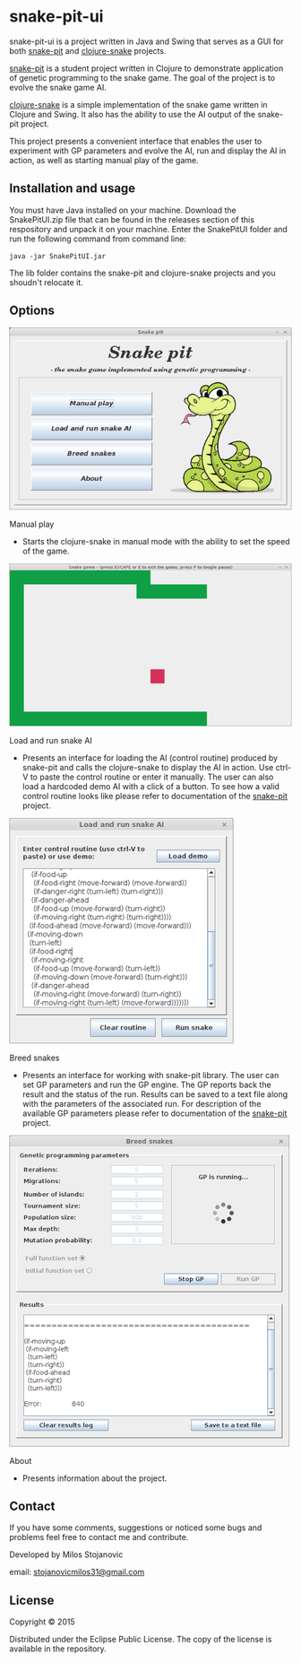 # snake-pit-ui

snake-pit-ui is a project written in Java and Swing that serves as a GUI for both [snake-pit](https://github.com/somi92/snake-pit) and [clojure-snake](https://github.com/somi92/clojure-snake) projects. 

[snake-pit](https://github.com/somi92/snake-pit) is a student project written in Clojure to demonstrate application of genetic programming to the snake game. The goal of the project is to evolve the snake game AI.

[clojure-snake](https://github.com/somi92/clojure-snake) is a simple implementation of the snake game written in Clojure and Swing. It also has the ability to use the AI output of the snake-pit project.

This project presents a convenient interface that enables the user to experiment with GP parameters and evolve the AI, run and display the AI in action, as well as starting manual play of the game.

## Installation and usage

You must have Java installed on your machine. Download the SnakePitUI.zip file that can be found in the releases section of this respository and unpack it on your machine. Enter the SnakePitUI folder and run the following command from command line:

```
java -jar SnakePitUI.jar
```

The lib folder contains the snake-pit and clojure-snake projects and you shoudn't relocate it.

## Options

![Snake pit menu](https://raw.githubusercontent.com/somi92/snake-pit-ui/master/img/menu.png?raw=true "Snake pit menu")

Manual play
  - Starts the clojure-snake in manual mode with the ability to set the speed of the game.
  
  ![Playing](https://raw.githubusercontent.com/somi92/snake-pit-ui/master/img/snake2.png?raw=true "Playing")

Load and run snake AI
  - Presents an interface for loading the AI (control routine) produced by snake-pit and calls the clojure-snake to display the AI in action. Use ctrl-V to paste the control routine or enter it manually. The user can also load a hardcoded demo AI with a click of a button. To see how a valid control routine looks like please refer to documentation of the [snake-pit](https://github.com/somi92/snake-pit) project.
  
  ![Load snake AI](https://raw.githubusercontent.com/somi92/snake-pit-ui/master/img/loadai.png?raw=true "Load snake AI")

Breed snakes
  - Presents an interface for working with snake-pit library. The user can set GP parameters and run the GP engine. The GP reports back the result and the status of the run. Results can be saved to a text file along with the parameters of the associated run. For description of the available GP parameters please refer to documentation of the [snake-pit](https://github.com/somi92/snake-pit) project.
  
  ![Breed snake](https://raw.githubusercontent.com/somi92/snake-pit-ui/master/img/gp.png?raw=true "Breed snake")

About
  - Presents information about the project.

## Contact

If you have some comments, suggestions or noticed some bugs and problems feel free to contact me and contribute.

Developed by Milos Stojanovic 

email: stojanovicmilos31@gmail.com

## License

Copyright © 2015

Distributed under the Eclipse Public License. The copy of the license is available in the repository.
